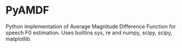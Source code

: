 # PyAMDF
Python implementation of Average Magnitude Difference Function for speech F0 estimation. Uses builtins sys, re and numpy, scipy, scipy, matplotlib.

